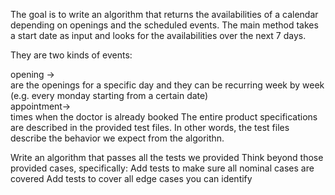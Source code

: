 The goal is to write an algorithm that returns the availabilities of a calendar depending on openings and the scheduled events. The main method takes a start date as input and looks for the availabilities over the next 7 days.

They are two kinds of events:

opening -> <br> are the openings for a specific day and they can be recurring week by week (e.g. every monday starting from a certain date) <br>
appointment-> <br> times when the doctor is already booked
The entire product specifications are described in the provided test files. In other words, the test files describe the behavior we expect from the algorithn.


Write an algorithm that passes all the tests we provided
Think beyond those provided cases, specifically:
Add tests to make sure all nominal cases are covered
Add tests to cover all edge cases you can identify
